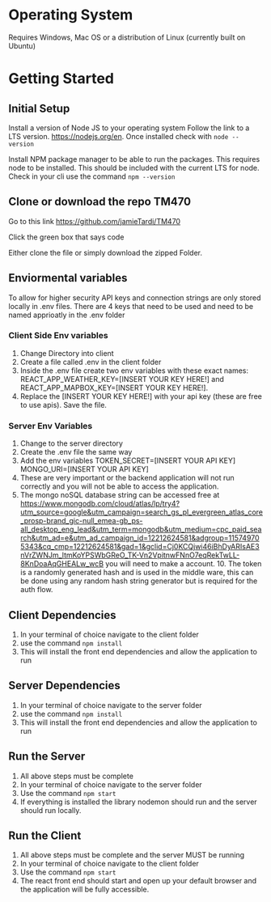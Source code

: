 # Operating System

Requires Windows, Mac OS or a distribution of Linux (currently built on Ubuntu)

# Getting Started

## Initial Setup

Install a version of Node JS to your operating system Follow the link to a LTS version. https://nodejs.org/en. Once installed check with `node --version`

Install NPM package manager to be able to run the packages. This requires node to be installed. This should be included with the current LTS for node. Check in your cli use the command `npm --version`

## Clone or download the repo TM470

Go to this link https://github.com/jamieTardi/TM470

Click the green box that says code

Either clone the file or simply download the zipped Folder.

## Enviormental variables

To allow for higher security API keys and connection strings are only stored locally in .env files. There are 4 keys that need to be used and need to be named apprioatly in the .env folder

### Client Side Env variables

1. Change Directory into client
2. Create a file called .env in the client folder
3. Inside the .env file create two env variables with these exact names: REACT_APP_WEATHER_KEY=[INSERT YOUR KEY HERE!] and REACT_APP_MAPBOX_KEY=[INSERT YOUR KEY HERE!].
4. Replace the [INSERT YOUR KEY HERE!] with your api key (these are free to use apis). Save the file.

### Server Env Variables

1. Change to the server directory
2. Create the .env file the same way
3. Add the env variables TOKEN_SECRET=[INSERT YOUR API KEY] MONGO_URI=[INSERT YOUR API KEY]
4. These are very important or the backend application will not run correctly and you will not be able to access the application.
5. The mongo noSQL database string can be accessed free at https://www.mongodb.com/cloud/atlas/lp/try4?utm_source=google&utm_campaign=search_gs_pl_evergreen_atlas_core_prosp-brand_gic-null_emea-gb_ps-all_desktop_eng_lead&utm_term=mongodb&utm_medium=cpc_paid_search&utm_ad=e&utm_ad_campaign_id=12212624581&adgroup=115749705343&cq_cmp=12212624581&gad=1&gclid=Cj0KCQjwi46iBhDyARIsAE3nVrZWNJm_ltmKoYPSWbGReO_TK-Vn2VpitnwFNnO7eqRekTwLL-8KnDoaAqGHEALw_wcB you will need to make a account. 10. The token is a randomly generated hash and is used in the middle ware, this can be done using any random hash string generator but is required for the auth flow.

## Client Dependencies

1. In your terminal of choice navigate to the client folder
2. use the command `npm install`
3. This will install the front end dependencies and allow the application to run

## Server Dependencies

1. In your terminal of choice navigate to the server folder
2. use the command `npm install`
3. This will install the front end dependencies and allow the application to run

## Run the Server

1. All above steps must be complete
2. In your terminal of choice navigate to the server folder
3. Use the command `npm start`
4. If everything is installed the library nodemon should run and the server should run locally.

## Run the Client

1. All above steps must be complete and the server MUST be running
2. In your terminal of choice navigate to the client folder
3. Use the command `npm start`
4. The react front end should start and open up your default browser and the application will be fully accessible.
